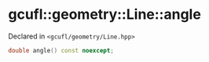 # gcufl::geometry::Line::angle
Declared in `<gcufl/geometry/Line.hpp>`
```cpp
double angle() const noexcept;
```
